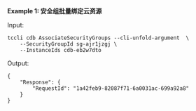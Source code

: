 **Example 1: 安全组批量绑定云资源**



Input: 

```
tccli cdb AssociateSecurityGroups --cli-unfold-argument  \
    --SecurityGroupId sg-ajr1jzgj \
    --InstanceIds cdb-eb2w7dto
```

Output: 
```
{
    "Response": {
        "RequestId": "1a42feb9-82087f71-6a0031ac-699a92a8"
    }
}
```

